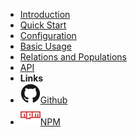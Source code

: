 <!-- markdownlint-disable-next-line first-line-heading -->
- [Introduction](introduction)
- [Quick Start](quick-start)
- [Configuration](configuration)
- [Basic Usage](usage)
- [Relations and Populations](relations.md)
- [API](api)
- **Links**
- [![Github](assets/img/github.svg)Github](https://github.com/tyrsolution/moleculer-db-typeorm-adapter)
- [![NPM](assets/img/npm.svg)NPM](https://www.npmjs.com/package/@tyrsolutions/moleculer-db-typeorm-adapter)
